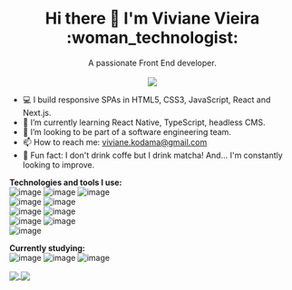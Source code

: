   <h1 align="center">Hi there 👋 I'm Viviane Vieira :woman_technologist:</h1>

<p align="center">
  A passionate Front End developer.
  </br></br>
   <a href="https://www.linkedin.com/in/viviane-km-vieira/">
    <img src="https://img.shields.io/badge/LinkedIn-0077B5?style=for-the-badge&logo=linkedin&logoColor=white">
  </a>
</p>

- 💻  I build responsive SPAs in HTML5, CSS3, JavaScript, React and Next.js.
- 💪  I’m currently learning React Native, TypeScript, headless CMS.
- 👯  I’m looking to be part of a software engineering team.
- 📫  How to reach me: viviane.kodama@gmail.com
- 🍵  Fun fact: I don't drink coffe but I drink matcha! And... I'm constantly looking to improve.

**Technologies and tools I use:**
</br>
![image](https://img.shields.io/badge/HTML-239120?style=for-the-badge&logo=html5&logoColor=white)
![image](https://img.shields.io/badge/CSS3-1572B6?style=for-the-badge&logo=css3&logoColor=white)
![image](https://img.shields.io/badge/JavaScript-F7DF1E?style=for-the-badge&logo=javascript&logoColor=black)
</br>
![image](https://img.shields.io/badge/React-20232A?style=for-the-badge&logo=react&logoColor=61DAFB)
![image](https://img.shields.io/badge/next.js-000000?style=for-the-badge&logo=next.js&logoColor=white)
</br>
![image](https://img.shields.io/badge/Node.js-43853D?style=for-the-badge&logo=node.js&logoColor=white)
![image](https://img.shields.io/badge/Express.js-404D59?style=for-the-badge&logo=express&logoColor=white)
</br>
![image](https://img.shields.io/badge/Sass-CC6699?style=for-the-badge&logo=sass&logoColor=white)
![image](https://img.shields.io/badge/Bootstrap-563D7C?style=for-the-badge&logo=bootstrap&logoColor=white)
</br>
![image](https://img.shields.io/badge/Amazon_AWS-232F3E?style=for-the-badge&logo=amazon-aws&logoColor=white)



**Currently studying:**
</br>
![image](https://img.shields.io/badge/TypeScript-007ACC?style=for-the-badge&logo=typescript&logoColor=white)
![image](https://img.shields.io/badge/React_Native-20232A?style=for-the-badge&logo=react&logoColor=61DAFB)
![image](https://img.shields.io/badge/strapi-2e7eea?style=for-the-badge&logo=strapi&logoColor=white)


<a href="https://github.com/vivianevieira/github-readme-stats">
  <img align="center" src="https://github-readme-stats.vercel.app/api?username=vivianevieira&show_icons=true" />
</a>

<a href="https://github.com/vivianevieira/github-readme-stats">
  <img align="center" src="https://github-readme-stats.vercel.app/api/top-langs/?username=vivianevieira&layout=compact" />
</a>

